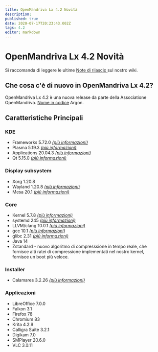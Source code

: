 ```yaml
---
title: OpenMandriva Lx 4.2 Novità
description: 
published: true
date: 2020-07-17T20:23:43.002Z
tags: 4.2
editor: markdown
---
```


# OpenMandriva Lx 4.2 Novità

Si raccomanda di leggere le ultime [Note di rilascio ](/releases/omlx42/notes) sul nostro wiki.

## Che cosa c'è di nuovo in OpenMandriva Lx 4.2?
OpenMandriva Lx 4.2 è una nuova release da parte della Associatione OpenMandriva. [Nome in codice](/releases/codename) Argon.

## Caratteristiche Principali

### KDE

- Frameworks 5.72.0 [*(più informazioni)*](https://www.kde.org/announcements/kde-frameworks-5.72.0.php)
- Plasma 5.19.3 [*(più informazioni)*](https://www.kde.org/announcements/plasma-5.19.3.php)
- Applications 20.04.3 [*(più informazioni)*](https://www.kde.org/announcements/announce-applications-20.04.3.php)
- Qt 5.15.0 [*(più informazioni)*](https://www.qt.io)

### Display subsystem

- Xorg 1.20.8
- Wayland 1.20.8 [*(più informazioni)*](https://wayland.freedesktop.org/releases.html)
- Mesa 20.1 [*(più informazioni)*](http://www.mesa3d.org/)

### Core

- Kernel 5.7.8 [*(più informazioni)*](https://www.kernel.org/)
- systemd 245 [*(più informazioni)*](https://www.freedesktop.org/wiki/Software/systemd/)
- LLVM/clang 10.0.1 [*(più informazioni)*](http://llvm.org/)
- gcc 10.1 [*(più informazioni)*](https://gcc.gnu.org/)
- glibc 2.31 [*(più informazioni)*](http://www.gnu.org/software/libc/)
- Java 14
- Zstandard - nuovo algoritmo di compresssione in tempo reale, che fornisce alti ratei di compressione implementati nel nostro kernel, fornisce un boot più veloce.

### Installer

- Calamares 3.2.26 [*(più informazioni)*](https://calamares.io)

### Applicazioni

- LibreOffice 7.0.0
- Falkon 3.1
- Firefox 78
- Chromium 83
- Krita 4.2.9
- Calligra Suite 3.2.1
- Digikam 7.0
- SMPlayer 20.6.0
- VLC 3.0.11
  
